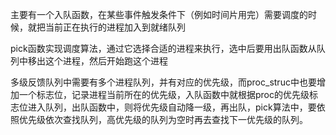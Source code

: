 主要有一个入队函数，在某些事件触发条件下（例如时间片用完）需要调度的时候，就把当前正在执行的进程加入到就绪队列

pick函数实现调度算法，通过它选择合适的进程来执行，选中后要用出队函数从队列中移出这个进程，然后开始跑这个进程

多级反馈队列中需要有多个进程队列，并有对应的优先级，而proc_struc中也要增加一个标志位，记录进程当前所在的优先级，入队函数中就根据proc的优先级标志位进入队列，出队函数中，则将优先级自动降一级，再出队，pick算法中，要依照优先级依次查找队列，高优先级的队列为空时再去查找下一优先级的队列。